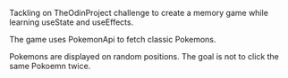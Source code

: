 Tackling on TheOdinProject challenge to create a memory game while learning useState and useEffects.

The game uses PokemonApi to fetch classic Pokemons.

Pokemons are displayed on random positions. The goal is not to click the same Pokoemn twice.